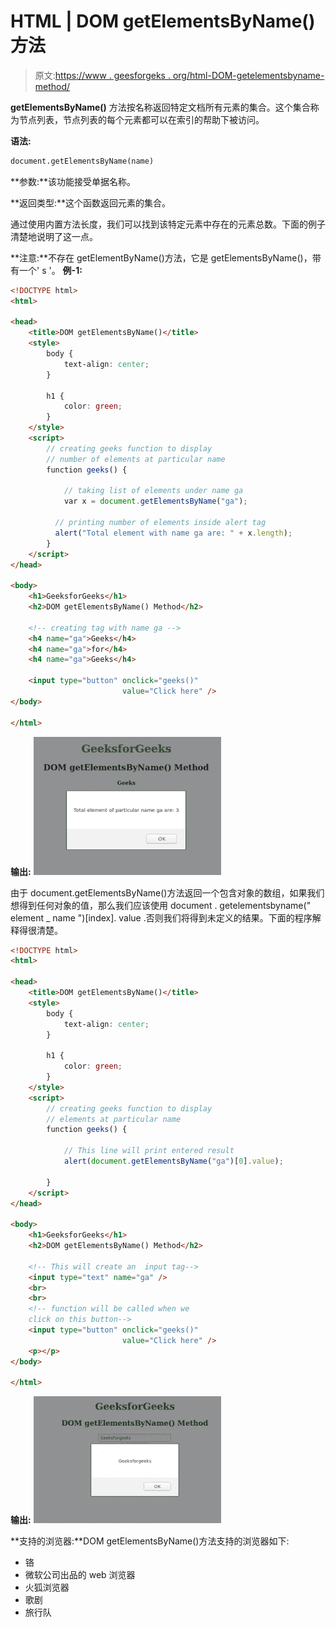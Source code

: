 # HTML | DOM getElementsByName()方法

> 原文:[https://www . geesforgeks . org/html-DOM-getelementsbyname-method/](https://www.geeksforgeeks.org/html-dom-getelementsbyname-method/)

**getElementsByName()** 方法按名称返回特定文档所有元素的集合。这个集合称为节点列表，节点列表的每个元素都可以在索引的帮助下被访问。

**语法:**

```html
document.getElementsByName(name)

```

**参数:**该功能接受单据名称。

**返回类型:**这个函数返回元素的集合。

通过使用内置方法长度，我们可以找到该特定元素中存在的元素总数。下面的例子清楚地说明了这一点。

**注意:**不存在 getElementByName()方法，它是 getElementsByName()，带有一个' s '。
**例-1:**

```html
<!DOCTYPE html>
<html>

<head>
    <title>DOM getElementsByName()</title>
    <style>
        body {
            text-align: center;
        }

        h1 {
            color: green;
        }
    </style>
    <script>
        // creating geeks function to display 
        // number of elements at particular name 
        function geeks() {

            // taking list of elements under name ga
            var x = document.getElementsByName("ga");

          // printing number of elements inside alert tag
          alert("Total element with name ga are: " + x.length);
        }
    </script>
</head>

<body>
    <h1>GeeksforGeeks</h1>
    <h2>DOM getElementsByName() Method</h2>

    <!-- creating tag with name ga -->
    <h4 name="ga">Geeks</h4>
    <h4 name="ga">for</h4>
    <h4 name="ga">Geeks</h4>

    <input type="button" onclick="geeks()" 
                         value="Click here" />
</body>

</html>
```

**输出:**
![](img/d71b265c5ad4b8d5ef6e42a1166c2ccc.png)

由于 document.getElementsByName()方法返回一个包含对象的数组，如果我们想得到任何对象的值，那么我们应该使用 document . getelementsbyname(" element _ name ")[index]. value .否则我们将得到未定义的结果。下面的程序解释得很清楚。

```html
<!DOCTYPE html>
<html>

<head>
    <title>DOM getElementsByName()</title>
    <style>
        body {
            text-align: center;
        }

        h1 {
            color: green;
        }
    </style>
    <script>
        // creating geeks function to display
        // elements at particular name 
        function geeks() {

            // This line will print entered result
            alert(document.getElementsByName("ga")[0].value);

        }
    </script>
</head>

<body>
    <h1>GeeksforGeeks</h1>
    <h2>DOM getElementsByName() Method</h2>

    <!-- This will create an  input tag-->
    <input type="text" name="ga" />
    <br>
    <br>
    <!-- function will be called when we 
    click on this button-->
    <input type="button" onclick="geeks()" 
                         value="Click here" />
    <p></p>
</body>

</html>

```

**输出:**
![](img/ee507e2e114cee6874a760d8b6c56638.png)

**支持的浏览器:**DOM getElementsByName()方法支持的浏览器如下:

*   铬
*   微软公司出品的 web 浏览器
*   火狐浏览器
*   歌剧
*   旅行队